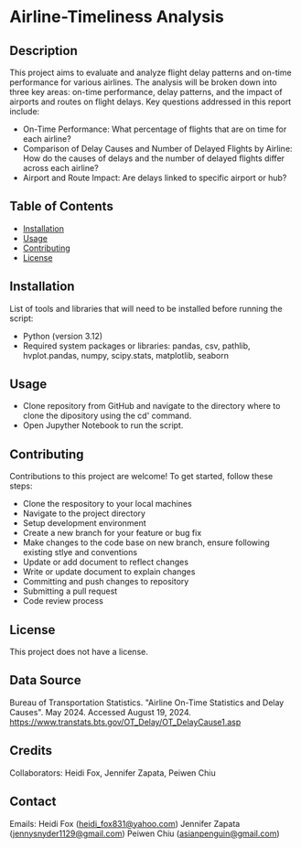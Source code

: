 # Airline-Timeliness Analysis 
## Description
This project aims to evaluate and analyze flight delay patterns and on-time performance for various airlines. The analysis will be broken down into three key areas: on-time performance, delay patterns, and the impact of airports and routes on flight delays.  Key questions addressed in this report include:
+ On-Time Performance: What percentage of flights that are on time for each airline?
+ Comparison of Delay Causes and Number of Delayed Flights by Airline: How do the causes of delays and the number of delayed flights differ across each airline?
+ Airport and Route Impact: Are delays linked to specific airport or hub?

## Table of Contents
- [Installation](#installation)
- [Usage](#usage)
- [Contributing](#contributing)
- [License](#license)
## Installation
List of tools and libraries that will need to be installed before running the script:
+ Python (version 3.12)
+ Required system packages or libraries: pandas, csv, pathlib, hvplot.pandas, numpy, scipy.stats, matplotlib, seaborn
## Usage
+ Clone repository from GitHub and navigate to the directory where to clone the dipository using the cd' command.
+ Open Jupyther Notebook to run the script.
## Contributing
Contributions to this project are welcome! To get started, follow these steps:
+ Clone the respository to your local machines
+ Navigate to the project directory
+ Setup development environment
+ Create a new branch for your feature or bug fix
+ Make  changes to the code base on new branch, ensure following existing stlye and conventions
+ Update or add document to reflect changes
+ Write or update document to explain changes
+ Committing and push changes to repository
+ Submitting a pull request
+ Code review process
## License
This project does not have a license.
## Data Source
Bureau of Transportation Statistics. "Airline On-Time Statistics and Delay Causes". May 2024. Accessed August 19, 2024. https://www.transtats.bts.gov/OT_Delay/OT_DelayCause1.asp
## Credits
Collaborators: Heidi Fox, Jennifer Zapata, Peiwen Chiu
## Contact
Emails: 
Heidi Fox (heidi_fox831@yahoo.com) 
Jennifer Zapata (jennysnyder1129@gmail.com)
Peiwen Chiu (asianpenguin@gmail.com)
